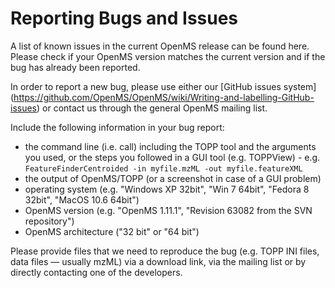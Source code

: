 # Reporting Bugs and Issues

A list of known issues in the current OpenMS release can be found here. Please check if your OpenMS version matches the current version and if the bug has already been reported.

In order to report a new bug, please use either our [GitHub issues system] (https://github.com/OpenMS/OpenMS/wiki/Writing-and-labelling-GitHub-issues) or contact us through the general OpenMS mailing list.

Include the following information in your bug report:
* the command line (i.e. call) including the TOPP tool and the arguments you used, or the steps you followed in a GUI tool (e.g. TOPPView) - e.g. `FeatureFinderCentroided -in myfile.mzML -out myfile.featureXML`
* the output of OpenMS/TOPP (or a screenshot in case of a GUI problem)
* operating system (e.g. "Windows XP 32bit", "Win 7 64bit", "Fedora 8 32bit", "MacOS 10.6 64bit")
* OpenMS version (e.g. "OpenMS 1.11.1", "Revision 63082 from the SVN repository")
* OpenMS architecture ("32 bit" or "64 bit")

Please provide files that we need to reproduce the bug (e.g. TOPP INI files, data files — usually mzML) via a download link, via the mailing list or by directly contacting one of the developers.

